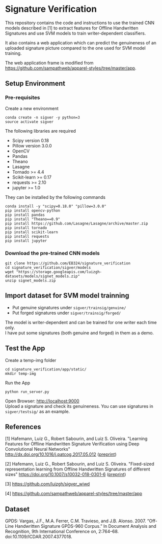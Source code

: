 # Signature Verification 

This repository contains the code and instructions to use the trained CNN models described in [1] to extract features for Offline Handwritten Signatures and use SVM models to train writer-dependent classifiers.

It also contains a web application which can predict the genuineness of an uploaded signature picture compared to the one used for SVM model training.   

The web application frame is modified from https://github.com/sampathweb/apparel-styles/tree/master/app.

## Setup Environment

### Pre-requisites

Create a new environment

```
conda create -n sigver -y python=3
source activate sigver
```

The following libraries are required

* Scipy version 0.18
* Pillow version 3.0.0
* OpenCV
* Pandas
* Theano
* Lasagne
* Tornado >= 4.4
* Scikit-learn >= 0.17
* requests >= 2.10
* jupyter >= 1.0

They can be installed by the following commands

```
conda install -y "scipy=0.18.0" "pillow=3.0.0"
pip install opencv-python
pip install pandas
pip install "Theano==0.9"
pip install https://github.com/Lasagne/Lasagne/archive/master.zip
pip install tornado
pip install scikit-learn
pip install requests
pip install jupyter
````

### Download the pre-trained CNN models

```
git clone https://github.com/EB324/signature_verification
cd signature_verification/sigver/models
wget "https://storage.googleapis.com/luizgh-datasets/models/signet_models.zip"
unzip signet_models.zip
```

## Import dataset for SVM model trainning

* Put genuine signatures under ```sigver/trainsig/genuine/```  
* Put forged signatures under ```sigver/trainsig/forged/```

The model is writer-dependent and can be trained for one writer each time only.     
I have put some signatures (both genuine and forged) in them as a demo.

## Test the App

Create a temp-img folder 

```
cd signature_verification/app/static/
mkdir temp-img
```

Run the App

```
python run_server.py
```

Open Browser:  [http://localhost:9000](http://localhost:9000)  
Upload a signature and check its genuineness. You can use signatures in  ```sigver/testsig/``` as an example.

## References
[1] Hafemann, Luiz G., Robert Sabourin, and Luiz S. Oliveira. "Learning Features for Offline Handwritten Signature Verification using Deep Convolutional Neural Networks" http://dx.doi.org/10.1016/j.patcog.2017.05.012 ([preprint](https://arxiv.org/abs/1705.05787))

[2] Hafemann, Luiz G., Robert Sabourin, and Luiz S. Oliveira. "Fixed-sized representation learning from Offline Handwritten Signatures of different sizes" https://doi.org/10.1007/s10032-018-0301-6 ([preprint](https://arxiv.org/abs/1804.00448))

[3] https://github.com/luizgh/sigver_wiwd

[4] https://github.com/sampathweb/apparel-styles/tree/master/app

## Dataset
GPDS: Vargas, J.F., M.A. Ferrer, C.M. Travieso, and J.B. Alonso. 2007. “Off-Line Handwritten Signature GPDS-960 Corpus.” In Document Analysis and Recognition, 9th International Conference on, 2:764–68. doi:10.1109/ICDAR.2007.4377018.
